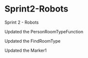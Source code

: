 # Sprint2-Robots
Sprint 2 - Robots

Updated the PersonRoomTypeFunction 

Updated the FindRoomType

Updated the Marker1

